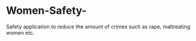 # Women-Safety-
Safety application to reduce the amount of crimes such as rape, maltreating women etc.
